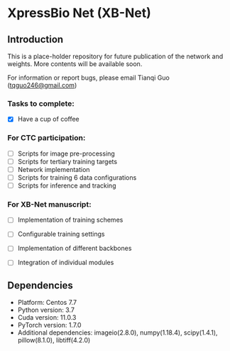 # XpressBio Net (XB-Net)

## Introduction
This is a place-holder repository for future publication of the network and weights.
More contents will be available soon.

For information or report bugs, please email Tianqi Guo (tqguo246@gmail.com)

### Tasks to complete:
- [x] Have a cup of coffee

### For CTC participation: 
- [ ] Scripts for image pre-processing
- [ ] Scripts for tertiary training targets
- [ ] Network implementation 
- [ ] Scripts for training 6 data configurations
- [ ] Scripts for inference and tracking

### For XB-Net manuscript: 
- [ ] Implementation of training schemes
- [ ] Configurable training settings
- [ ] Implementation of different backbones
- [ ] Integration of individual modules


## Dependencies
- Platform: Centos 7.7
- Python version: 3.7
- Cuda version: 11.0.3
- PyTorch version: 1.7.0
- Additional dependencies: imageio(2.8.0), numpy(1.18.4), scipy(1.4.1), pillow(8.1.0), libtiff(4.2.0)



